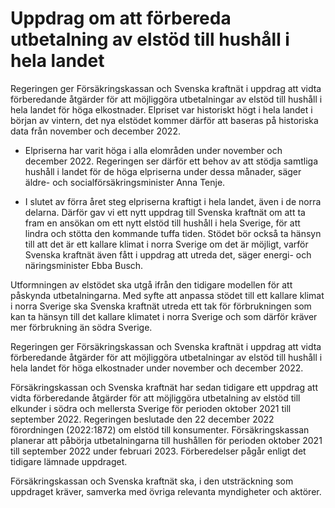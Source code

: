 # Uppdrag om att förbereda utbetalning av elstöd till hushåll i hela landet

Regeringen ger Försäkringskassan och Svenska kraftnät i uppdrag att vidta förberedande åtgärder för att möjliggöra utbetalningar av elstöd till hushåll i hela landet för höga elkostnader. Elpriset var historiskt högt i hela landet i början av vintern, det nya elstödet kommer därför att baseras på historiska data från november och december 2022.

- Elpriserna har varit höga i alla elområden under november och december 2022. Regeringen ser därför ett behov av att stödja samtliga hushåll i landet för de höga elpriserna under dessa månader, säger äldre- och socialförsäkringsminister Anna Tenje.

- I slutet av förra året steg elpriserna kraftigt i hela landet, även i de norra delarna. Därför gav vi ett nytt uppdrag till Svenska kraftnät om att ta fram en ansökan om ett nytt elstöd till hushåll i hela Sverige, för att lindra och stötta den kommande tuffa tiden. Stödet bör också ta hänsyn till att det är ett kallare klimat i norra Sverige om det är möjligt, varför Svenska kraftnät även fått i uppdrag att utreda det, säger energi- och näringsminister Ebba Busch.

Utformningen av elstödet ska utgå ifrån den tidigare modellen för att påskynda utbetalningarna. Med syfte att anpassa stödet till ett kallare klimat i norra Sverige ska Svenska kraftnät utreda ett tak för förbrukningen som kan ta hänsyn till det kallare klimatet i norra Sverige och som därför kräver mer förbrukning än södra Sverige.

Regeringen ger Försäkringskassan och Svenska kraftnät i uppdrag att vidta förberedande åtgärder för att möjliggöra utbetalningar av elstöd till hushåll i hela landet för höga elkostnader under november och december 2022.

Försäkringskassan och Svenska kraftnät har sedan tidigare ett uppdrag att vidta förberedande åtgärder för att möjliggöra utbetalning av elstöd till elkunder i södra och mellersta Sverige för perioden oktober 2021 till september 2022. Regeringen beslutade den 22 december 2022 förordningen (2022:1872) om elstöd till konsumenter. Försäkringskassan planerar att påbörja utbetalningarna till hushållen för perioden oktober 2021 till september 2022 under februari 2023. Förberedelser pågår enligt det tidigare lämnade uppdraget.

Försäkringskassan och Svenska kraftnät ska, i den utsträckning som uppdraget kräver, samverka med övriga relevanta myndigheter och aktörer.
